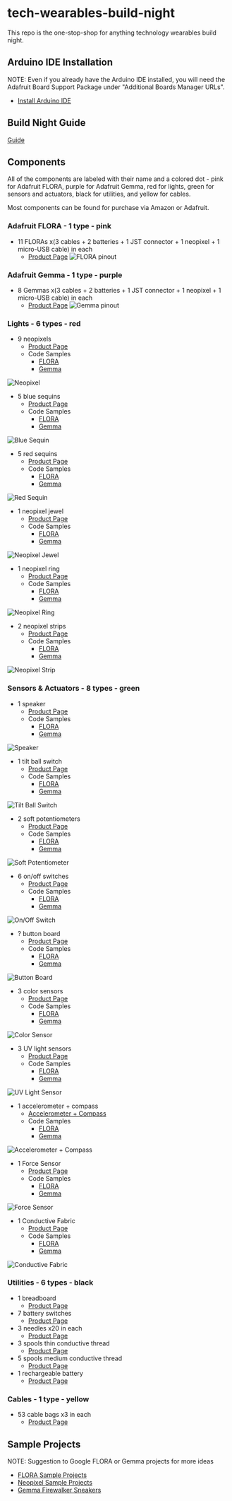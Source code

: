 # tech-wearables-build-night
This repo is the one-stop-shop for anything technology wearables build night.

## Arduino IDE Installation
NOTE: Even if you already have the Arduino IDE installed, you will need the Adafruit Board Support Package under "Additional Boards Manager URLs".
- [Install Arduino IDE](https://learn.adafruit.com/adafruit-arduino-ide-setup/arduino-1-dot-6-x-ide)

## Build Night Guide
[Guide](https://github.com/HarvAce/tech-wearables-build-night/blob/master/technology-wearables-build-night-guide.pdf)

## Components
All of the components are labeled with their name and a colored dot - pink for Adafruit FLORA, purple for Adafruit Gemma, red for lights, green for sensors and actuators, black for utilities, and yellow for cables.

Most components can be found for purchase via Amazon or Adafruit.

### Adafruit FLORA - 1 type - pink
- 11 FLORAs x(3 cables + 2 batteries + 1 JST connector + 1 neopixel + 1 micro-USB cable) in each
	- [Product Page](https://www.adafruit.com/product/659)
![FLORA pinout](https://github.com/HarvAce/tech-wearables-build-night/blob/master/images/flora_pinout.png)

### Adafruit Gemma - 1 type - purple
- 8 Gemmas x(3 cables + 2 batteries + 1 JST connector + 1 neopixel + 1 micro-USB cable) in each
	- [Product Page](https://www.adafruit.com/product/1222)
![Gemma pinout](https://github.com/HarvAce/tech-wearables-build-night/blob/master/images/gemma_pinout.png)

### Lights - 6 types - red
- 9 neopixels
	- [Product Page](https://www.adafruit.com/product/1559)
	- Code Samples
		- [FLORA]()
		- [Gemma](https://github.com/HarvAce/tech-wearables-build-night/tree/master/sketches/gemma_neopixel_rainbow)

![Neopixel](https://github.com/HarvAce/tech-wearables-build-night/blob/master/images/neopixel.jpg)

- 5 blue sequins
	- [Product Page](https://www.adafruit.com/product/1757)
	- Code Samples
		- [FLORA](https://github.com/HarvAce/tech-wearables-build-night/tree/master/sketches/flora_led_blink)
		- [Gemma](https://github.com/HarvAce/tech-wearables-build-night/tree/master/sketches/gemma_led_blink)

![Blue Sequin](https://github.com/HarvAce/tech-wearables-build-night/blob/master/images/blue_led.jpg)

- 5 red sequins
	- [Product Page](https://www.adafruit.com/product/1755)
	- Code Samples
		- [FLORA](https://github.com/HarvAce/tech-wearables-build-night/tree/master/sketches/flora_led_blink)
		- [Gemma](https://github.com/HarvAce/tech-wearables-build-night/tree/master/sketches/gemma_led_blink)

![Red Sequin](https://github.com/HarvAce/tech-wearables-build-night/blob/master/images/red_led.jpg)

- 1 neopixel jewel
	- [Product Page](https://www.adafruit.com/product/2226)
	- Code Samples
		- [FLORA]()
		- [Gemma](https://github.com/HarvAce/tech-wearables-build-night/tree/master/sketches/gemma_neopixel_jewel_colorwipe)

![Neopixel Jewel](https://github.com/HarvAce/tech-wearables-build-night/blob/master/images/neopixel_jewel.jpg)

- 1 neopixel ring
	- [Product Page](https://www.adafruit.com/product/1586)
	- Code Samples
		- [FLORA]()
		- [Gemma]()

![Neopixel Ring](https://github.com/HarvAce/tech-wearables-build-night/blob/master/images/neopixel_ring.jpg)

- 2 neopixel strips
	- [Product Page](https://www.adafruit.com/product/2842)
	- Code Samples
		- [FLORA]()
		- [Gemma]()

![Neopixel Strip](https://github.com/HarvAce/tech-wearables-build-night/blob/master/images/neopixel_strip.jpg)

### Sensors & Actuators - 8 types - green
- 1 speaker
	- [Product Page](https://www.adafruit.com/product/1890)
	- Code Samples
		- [FLORA]()
		- [Gemma]()

![Speaker](https://github.com/HarvAce/tech-wearables-build-night/blob/master/images/speaker.jpg)

- 1 tilt ball switch
	- [Product Page](https://www.adafruit.com/product/173)
	- Code Samples
		- [FLORA]()
		- [Gemma](https://github.com/HarvAce/tech-wearables-build-night/tree/master/sketches/gemma_tiltswitch_debouncer)

![Tilt Ball Switch](https://github.com/HarvAce/tech-wearables-build-night/blob/master/images/tilt_ball_switch.jpg)

- 2 soft potentiometers
	- [Product Page](https://www.adafruit.com/product/2273)
	- Code Samples
		- [FLORA]()
		- [Gemma]()

![Soft Potentiometer](https://github.com/HarvAce/tech-wearables-build-night/blob/master/images/soft_potentiometer.jpg)

- 6 on/off switches
	- [Product Page](https://www.adafruit.com/product/1092)
	- Code Samples
		- [FLORA]()
		- [Gemma](https://github.com/HarvAce/tech-wearables-build-night/tree/master/sketches/gemma_pushbutton)

![On/Off Switch](https://github.com/HarvAce/tech-wearables-build-night/blob/master/images/on_off_switch.jpg)

- ? button board
	- [Product Page](https://www.sparkfun.com/products/8776)
	- Code Samples
		- [FLORA]()
		- [Gemma](https://github.com/HarvAce/tech-wearables-build-night/tree/master/sketches/gemma_pushbutton)

![Button Board](https://github.com/HarvAce/tech-wearables-build-night/blob/master/images/button_board.jpg)

- 3 color sensors
	- [Product Page](https://www.adafruit.com/product/1356)
	- Code Samples
		- [FLORA](https://github.com/HarvAce/tech-wearables-build-night/tree/master/sketches/flora_color_sensor_print)
		- [Gemma]()

![Color Sensor](https://github.com/HarvAce/tech-wearables-build-night/blob/master/images/color_sensor.jpg)

- 3 UV light sensors
	- [Product Page](https://www.adafruit.com/product/1981)
	- Code Samples
		- [FLORA]()
		- [Gemma]()

![UV Light Sensor](https://github.com/HarvAce/tech-wearables-build-night/blob/master/images/uv_light_sensor.jpg)

- 1 accelerometer + compass
	- [Accelerometer + Compass](https://www.adafruit.com/product/1247)
	- Code Samples
		- [FLORA]()
		- [Gemma]()

![Accelerometer + Compass](https://github.com/HarvAce/tech-wearables-build-night/blob/master/images/accelerometer_compass.jpg)

- 1 Force Sensor
	- [Product Page](https://www.adafruit.com/product/166)
	- Code Samples
		- [FLORA]()
		- [Gemma]()

![Force Sensor](https://github.com/HarvAce/tech-wearables-build-night/blob/master/images/force_sensor.jpg)

- 1 Conductive Fabric
	- [Product Page](https://www.adafruit.com/product/1364)
	- Code Samples
		- [FLORA]()
		- [Gemma]()

![Conductive Fabric](https://github.com/HarvAce/tech-wearables-build-night/blob/master/images/conductive_fabric.jpg)

### Utilities - 6 types - black
- 1 breadboard
	- [Product Page](https://www.adafruit.com/product/65)
- 7 battery switches
	- [Product Page](https://www.adafruit.com/product/783)
- 3 needles x20 in each
	- [Product Page](https://www.adafruit.com/product/615)
- 3 spools thin conductive thread
	- [Product Page](https://www.adafruit.com/product/640)
- 5 spools medium conductive thread
	- [Product Page](https://www.adafruit.com/product/641)
- 1 rechargeable battery
	- [Product Page](https://www.adafruit.com/product/1904)

### Cables - 1 type - yellow
- 53 cable bags x3 in each
	- [Product Page](https://www.adafruit.com/product/1008)

## Sample Projects
NOTE: Suggestion to Google FLORA or Gemma projects for more ideas
- [FLORA Sample Projects](https://learn.adafruit.com/getting-started-with-flora/flora-projects)
- [Neopixel Sample Projects](https://learn.adafruit.com/flora-rgb-smart-pixels/project-ideas)
- [Gemma Firewalker Sneakers](https://learn.adafruit.com/gemma-led-sneakers?view=all)
